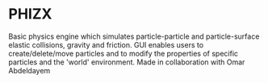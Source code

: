 # PHIZX
Basic physics engine which simulates particle-particle and particle-surface elastic collisions, gravity and friction. GUI enables users to create/delete/move particles and to modify the properties of specific particles and the 'world' environment.
Made in collaboration with Omar Abdeldayem

